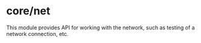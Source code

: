 # core/net

This module provides API for working with the network, such as testing of a network connection, etc.
